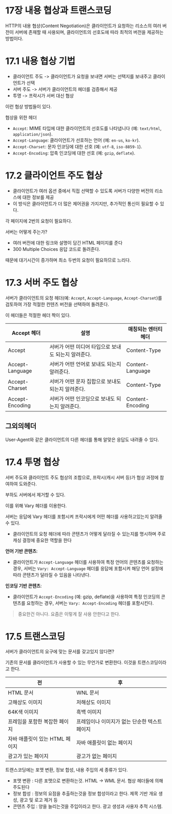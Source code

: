 # 17장 내용 협상과 트랜스코딩

HTTP의 내용 협상(Content Negotiation)은 클라이언트가 요청하는 리소스의 여러 버전이 서버에 존재할 때 사용되며, 클라이언트의 선호도에 따라 최적의 버전을 제공하는 방법이다.

# 17.1 내용 협상 기법

* 클라이언트 주도 -> 클라이언트가 요청을 보내면 서버는 선택지를 보내주고 클라이언트가 선택 
* 서버 주도 -> 서버가 클라이언트의 헤더를 검증해서 제공 
* 투명 -> 프락시가 서버 대신 협상 

이런 협상 방법들이 있다. 



협상을 위한 헤더 

- `Accept`: MIME 타입에 대한 클라이언트의 선호도를 나타냅니다 (예: `text/html`, `application/json`).
- `Accept-Language`: 클라이언트가 선호하는 언어 (예: `en-us`, `ko-kr`).
- `Accept-Charset`: 문자 인코딩에 대한 선호 (예: `utf-8`, `iso-8859-1`).
- `Accept-Encoding`: 압축 인코딩에 대한 선호 (예: `gzip`, `deflate`).

# 17.2 클라이언트 주도 협상

- 클라이언트가 여러 옵션 중에서 직접 선택할 수 있도록 서버가 다양한 버전의 리소스에 대한 정보를 제공
- 이 방식은 클라이언트가 더 많은 제어권을 가지지만, 추가적인 통신이 필요할 수 있다.

각 페이지에 2번의 요청이 필요하다. 

서버는 어떻게 주는가?

* 여러 버전에 대한 링크와 설명이 담긴 HTML 페이지를 준다
* 300 Multiple Choices 응답 코드로 돌려준다.

때문에 대기시간이 증가하며 최소 두번의 요청이 필요하므로 느리다. 

# 17.3 서버 주도 협상

서버가 클라이언트의 요청 헤더(예: `Accept`, `Accept-Language`, `Accept-Charset`)를 검토하여 가장 적절한 컨텐츠 버전을 선택하여 돌려준다.

이 헤더들은 적절한 헤더 짝이 있다.

| Accept 헤더     | 설명                                                | 매칭되는 엔터티 헤더 |
| --------------- | --------------------------------------------------- | -------------------- |
| Accept          | 서버가 어떤 미디어 타입으로 보내도 되는지 알려준다. | Content-Type         |
| Accept-Language | 서버가 어떤 언어로 보내도 되는지 알려준다.          | Content-Language     |
| Accept-Charset  | 서버가 어떤 문자 집합으로 보내도 되는지 알려준다.   | Content-Type         |
| Accept-Encoding | 서버가 어떤 인코딩으로 보내도 되는지 알려준다.      | Content-Encoding     |

## 그외의헤더

User-Agent와 같은 클라이언트의 다른 헤더를 통해 알맞은 응답도 내려줄 수 있다. 

# 17.4 투명 협상

서버 주도와 클라이언트 주도 협상의 조합으로, 프락시(캐시 서버 등)가 협상 과정에 참여하여 도와준다.

부하도 서버에서 제거할 수 있다. 

이를 위해 Vary 헤더를 이용한다.

서버는 응답에 Vary 헤더를 포함시켜 프락시에게 어떤 헤더를 사용하고있는지 알려줄 수 있다. 

* 클라이언트의 요청 헤더에 따라 콘텐츠가 어떻게 달라질 수 있는지를 명시하며 주로 캐싱 결정에 중요한 역할을 한다

**언어 기반 콘텐츠**:

- 클라이언트가 `Accept-Language` 헤더를 사용하여 특정 언어의 콘텐츠를 요청하는 경우, 서버는 `Vary: Accept-Language` 헤더를 응답에 포함시켜 해당 언어 설정에 따라 콘텐츠가 달라질 수 있음을 나타낸다.

**인코딩 기반 콘텐츠**:

- 클라이언트가 `Accept-Encoding` (예: gzip, deflate)을 사용하여 특정 인코딩의 콘텐츠를 요청하는 경우, 서버는 `Vary: Accept-Encoding` 헤더를 포함시킨다.

> 중요한건 아니다. 요즘은 이렇게 잘 사용 안한다고 한다.



# 17.5 트랜스코딩

서버가 클라이언트의 요구에 맞는 문서를 갖고있지 않다면?

기존의 문서를 클라이언트가 사용할 수 있는 무언가로 변환한다. 이것을 트랜스코딩이라고 한다.

| 전                             | 후                                            |
| ------------------------------ | --------------------------------------------- |
| HTML 문서                      | WNL 문서                                      |
| 고해상도 이미지                | 저해상도 이미지                               |
| 64K색 이미지                   | 흑백 이미지                                   |
| 프레임을 포함한 복잡한 페이지  | 프레임이나 이미지가 없는 단순한 텍스트 페이지 |
| 자바 애플릿이 있는 HTML 페이지 | 자바 애플릿이 없는 페이지                     |
| 광고가 있는 페이지             | 광고가 없는 페이지                            |



트랜스코딩에는 포맷 변환, 정보 합성, 내용 주입의 세 종류가 있다.

* 포맷 변환 : 다른 포맷으로 변환하는것. HTML -> WML 문서. 협상 헤더들에 의해 주도된다
* 정보 합성 : 정보의 요점을 추출하는것을 정보 합성이라고 한다. 제목 기반 개요 생성, 광고 및 로고 제거 등
* 콘텐츠 주입 : 양을 늘리는것을 주입이라고 한다. 광고 생성과 사용자 추적 시스템. 